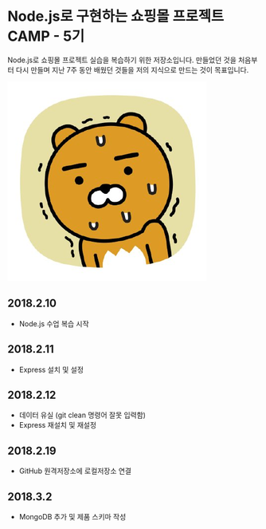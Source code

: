# Node.js로 구현하는 쇼핑몰 프로젝트 CAMP - 5기

Node.js로 쇼핑몰 프로젝트 실습을 복습하기 위한 저장소입니다. 만들었던 것을 처음부터 다시 만들며 지난 7주 동안 배웠던 것들을 저의 지식으로 만드는 것이 목표입니다.

![Ryan shivering](./image/ryan_shivering.jpg "Ryan shivering")

## 2018.2.10
* Node.js 수업 복습 시작

## 2018.2.11
* Express 설치 및 설정

## 2018.2.12 
* 데이터 유실 (git clean 명령어 잘못 입력함)
* Express 재설치 및 재설정

## 2018.2.19
* GitHub 원격저장소에 로컬저장소 연결

## 2018.3.2
* MongoDB 추가 및 제품 스키마 작성
